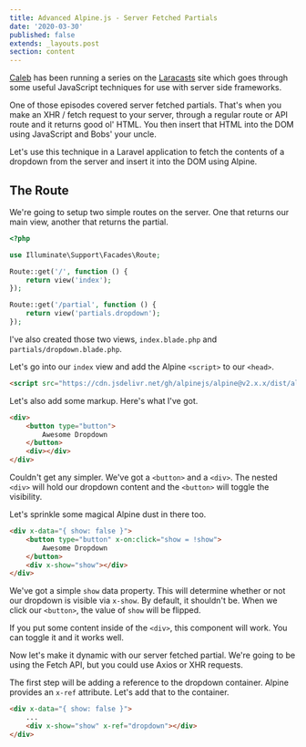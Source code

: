 ```yaml
---
title: Advanced Alpine.js - Server Fetched Partials
date: '2020-03-30'
published: false
extends: _layouts.post
section: content
---
```

[Caleb](https://twitter.com/calebporzio) has been running a series on the [Laracasts](https://laracasts.com) site which goes through some useful JavaScript techniques for use with server side frameworks.

One of those episodes covered server fetched partials. That's when you make an XHR / fetch request to your server, through a regular route or API route and it returns good ol' HTML. You then insert that HTML into the DOM using JavaScript and Bobs' your uncle.

Let's use this technique in a Laravel application to fetch the contents of a dropdown from the server and insert it into the DOM using Alpine.

## The Route

We're going to setup two simple routes on the server. One that returns our main view, another that returns the partial.

```php
<?php

use Illuminate\Support\Facades\Route;

Route::get('/', function () {
    return view('index');
});

Route::get('/partial', function () {
    return view('partials.dropdown');
});
``` 

I've also created those two views, `index.blade.php` and `partials/dropdown.blade.php`.

Let's go into our `index` view and add the Alpine `<script>` to our `<head>`.

```html
<script src="https://cdn.jsdelivr.net/gh/alpinejs/alpine@v2.x.x/dist/alpine.js" defer></script>
```

Let's also add some markup. Here's what I've got.

```html
<div>
    <button type="button">
        Awesome Dropdown
    </button>
    <div></div>
</div>
```

Couldn't get any simpler. We've got a `<button>` and a `<div>`. The nested `<div>` will hold our dropdown content and the `<button>` will toggle the visibility.

Let's sprinkle some magical Alpine dust in there too.

```html
<div x-data="{ show: false }">
    <button type="button" x-on:click="show = !show">
        Awesome Dropdown
    </button>
    <div x-show="show"></div>
</div>
```

We've got a simple `show` data property. This will determine whether or not our dropdown is visible via `x-show`. By default, it shouldn't be. When we click our `<button>`, the value of `show` will be flipped.

If you put some content inside of the `<div>`, this component will work. You can toggle it and it works well.

Now let's make it dynamic with our server fetched partial. We're going to be using the Fetch API, but you could use Axios or XHR requests.

The first step will be adding a reference to the dropdown container. Alpine provides an `x-ref` attribute. Let's add that to the container.

```html
<div x-data="{ show: false }">
    ...
    <div x-show="show" x-ref="dropdown"></div>
</div>
```